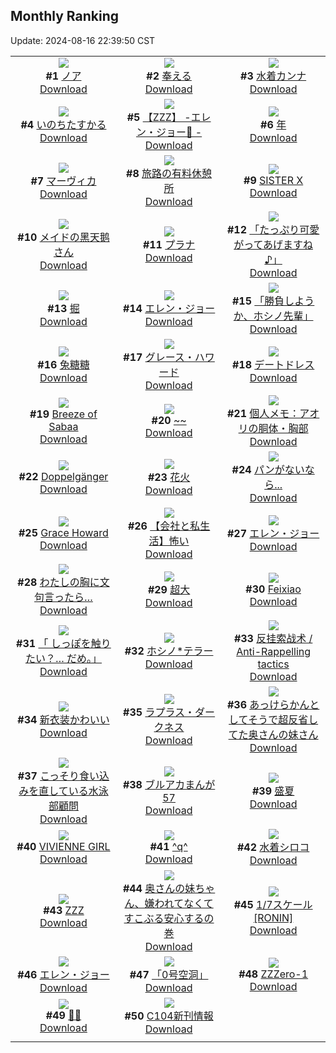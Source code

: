 ## Monthly Ranking
Update: 2024-08-16 22:39:50 CST

|      |      |      |
| :----: | :----: | :----: |
| ![](https://i.pixiv.re/c/240x480/img-master/img/2024/07/19/12/34/08/120662308_p0_master1200.jpg)<br>**#1** [ノア](https://www.pixiv.net/artworks/120662308)<br>[Download](https://i.pixiv.re/img-original/img/2024/07/19/12/34/08/120662308_p0.png) | ![](https://i.pixiv.re/c/240x480/img-master/img/2024/07/21/01/53/54/120712699_p0_master1200.jpg)<br>**#2** [奉える](https://www.pixiv.net/artworks/120712699)<br>[Download](https://i.pixiv.re/img-original/img/2024/07/21/01/53/54/120712699_p0.png) | ![](https://i.pixiv.re/c/240x480/img-master/img/2024/07/19/00/48/35/120653022_p0_master1200.jpg)<br>**#3** [水着カンナ](https://www.pixiv.net/artworks/120653022)<br>[Download](https://i.pixiv.re/img-original/img/2024/07/19/00/48/35/120653022_p0.jpg) |
| ![](https://i.pixiv.re/c/240x480/img-master/img/2024/07/20/00/00/30/120678617_p0_master1200.jpg)<br>**#4** [いのちたすかる](https://www.pixiv.net/artworks/120678617)<br>[Download](https://i.pixiv.re/img-original/img/2024/07/20/00/00/30/120678617_p0.jpg) | ![](https://i.pixiv.re/c/240x480/img-master/img/2024/07/19/17/30/04/120667198_p0_master1200.jpg)<br>**#5** [【ZZZ】 -エレン・ジョー🦈 -](https://www.pixiv.net/artworks/120667198)<br>[Download](https://i.pixiv.re/img-original/img/2024/07/19/17/30/04/120667198_p0.jpg) | ![](https://i.pixiv.re/c/240x480/img-master/img/2024/07/19/18/00/10/120667820_p0_master1200.jpg)<br>**#6** [年](https://www.pixiv.net/artworks/120667820)<br>[Download](https://i.pixiv.re/img-original/img/2024/07/19/18/00/10/120667820_p0.jpg) |
| ![](https://i.pixiv.re/c/240x480/img-master/img/2024/07/18/00/00/22/120624749_p0_master1200.jpg)<br>**#7** [マーヴィカ](https://www.pixiv.net/artworks/120624749)<br>[Download](https://i.pixiv.re/img-original/img/2024/07/18/00/00/22/120624749_p0.jpg) | ![](https://i.pixiv.re/c/240x480/img-master/img/2024/07/19/07/30/01/120658373_p0_master1200.jpg)<br>**#8** [旅路の有料休憩所](https://www.pixiv.net/artworks/120658373)<br>[Download](https://i.pixiv.re/img-original/img/2024/07/19/07/30/01/120658373_p0.jpg) | ![](https://i.pixiv.re/c/240x480/img-master/img/2024/07/19/15/25/14/120664908_p0_master1200.jpg)<br>**#9** [SISTER X](https://www.pixiv.net/artworks/120664908)<br>[Download](https://i.pixiv.re/img-original/img/2024/07/19/15/25/14/120664908_p0.jpg) |
| ![](https://i.pixiv.re/c/240x480/img-master/img/2024/07/19/18/00/09/120667816_p0_master1200.jpg)<br>**#10** [メイドの黑天鹅さん](https://www.pixiv.net/artworks/120667816)<br>[Download](https://i.pixiv.re/img-original/img/2024/07/19/18/00/09/120667816_p0.jpg) | ![](https://i.pixiv.re/c/240x480/img-master/img/2024/07/18/00/00/24/120624756_p0_master1200.jpg)<br>**#11** [プラナ](https://www.pixiv.net/artworks/120624756)<br>[Download](https://i.pixiv.re/img-original/img/2024/07/18/00/00/24/120624756_p0.jpg) | ![](https://i.pixiv.re/c/240x480/img-master/img/2024/07/19/21/20/14/120673305_p0_master1200.jpg)<br>**#12** [「たっぷり可愛がってあげますね♪」](https://www.pixiv.net/artworks/120673305)<br>[Download](https://i.pixiv.re/img-original/img/2024/07/19/21/20/14/120673305_p0.jpg) |
| ![](https://i.pixiv.re/c/240x480/img-master/img/2024/07/17/00/03/24/120598264_p0_master1200.jpg)<br>**#13** [掘](https://www.pixiv.net/artworks/120598264)<br>[Download](https://i.pixiv.re/img-original/img/2024/07/17/00/03/24/120598264_p0.png) | ![](https://i.pixiv.re/c/240x480/img-master/img/2024/07/18/18/27/23/120641712_p0_master1200.jpg)<br>**#14** [エレン・ジョー](https://www.pixiv.net/artworks/120641712)<br>[Download](https://i.pixiv.re/img-original/img/2024/07/18/18/27/23/120641712_p0.png) | ![](https://i.pixiv.re/c/240x480/img-master/img/2024/07/18/21/59/00/120647446_p0_master1200.jpg)<br>**#15** [「勝負しようか、ホシノ先輩」](https://www.pixiv.net/artworks/120647446)<br>[Download](https://i.pixiv.re/img-original/img/2024/07/18/21/59/00/120647446_p0.png) |
| ![](https://i.pixiv.re/c/240x480/img-master/img/2024/07/19/18/03/10/120668043_p0_master1200.jpg)<br>**#16** [兔糖糖](https://www.pixiv.net/artworks/120668043)<br>[Download](https://i.pixiv.re/img-original/img/2024/07/19/18/03/10/120668043_p0.jpg) | ![](https://i.pixiv.re/c/240x480/img-master/img/2024/07/18/16/33/01/120639298_p0_master1200.jpg)<br>**#17** [グレース・ハワード](https://www.pixiv.net/artworks/120639298)<br>[Download](https://i.pixiv.re/img-original/img/2024/07/18/16/33/01/120639298_p0.jpg) | ![](https://i.pixiv.re/c/240x480/img-master/img/2024/07/20/15/04/58/120693925_p0_master1200.jpg)<br>**#18** [デートドレス](https://www.pixiv.net/artworks/120693925)<br>[Download](https://i.pixiv.re/img-original/img/2024/07/20/15/04/58/120693925_p0.png) |
| ![](https://i.pixiv.re/c/240x480/img-master/img/2024/07/21/01/03/48/120711595_p0_master1200.jpg)<br>**#19** [Breeze of Sabaa](https://www.pixiv.net/artworks/120711595)<br>[Download](https://i.pixiv.re/img-original/img/2024/07/21/01/03/48/120711595_p0.png) | ![](https://i.pixiv.re/c/240x480/img-master/img/2024/07/19/00/10/51/120651956_p0_master1200.jpg)<br>**#20** [~~](https://www.pixiv.net/artworks/120651956)<br>[Download](https://i.pixiv.re/img-original/img/2024/07/19/00/10/51/120651956_p0.jpg) | ![](https://i.pixiv.re/c/240x480/img-master/img/2024/07/18/06/00/10/120630717_p0_master1200.jpg)<br>**#21** [個人メモ：アオリの胴体・胸部](https://www.pixiv.net/artworks/120630717)<br>[Download](https://i.pixiv.re/img-original/img/2024/07/18/06/00/10/120630717_p0.jpg) |
| ![](https://i.pixiv.re/c/240x480/img-master/img/2024/07/20/00/56/03/120680672_p0_master1200.jpg)<br>**#22** [Doppelgänger](https://www.pixiv.net/artworks/120680672)<br>[Download](https://i.pixiv.re/img-original/img/2024/07/20/00/56/03/120680672_p0.png) | ![](https://i.pixiv.re/c/240x480/img-master/img/2024/07/19/00/00/18/120651380_p0_master1200.jpg)<br>**#23** [花火](https://www.pixiv.net/artworks/120651380)<br>[Download](https://i.pixiv.re/img-original/img/2024/07/19/00/00/18/120651380_p0.jpg) | ![](https://i.pixiv.re/c/240x480/img-master/img/2024/07/19/18/00/15/120667845_p0_master1200.jpg)<br>**#24** [パンがないなら...](https://www.pixiv.net/artworks/120667845)<br>[Download](https://i.pixiv.re/img-original/img/2024/07/19/18/00/15/120667845_p0.png) |
| ![](https://i.pixiv.re/c/240x480/img-master/img/2024/07/18/16/39/30/120639380_p0_master1200.jpg)<br>**#25** [Grace Howard](https://www.pixiv.net/artworks/120639380)<br>[Download](https://i.pixiv.re/img-original/img/2024/07/18/16/39/30/120639380_p0.png) | ![](https://i.pixiv.re/c/240x480/img-master/img/2024/07/19/12/00/12/120661725_p0_master1200.jpg)<br>**#26** [【会社と私生活】怖い](https://www.pixiv.net/artworks/120661725)<br>[Download](https://i.pixiv.re/img-original/img/2024/07/19/12/00/12/120661725_p0.jpg) | ![](https://i.pixiv.re/c/240x480/img-master/img/2024/07/19/12/25/03/120662166_p0_master1200.jpg)<br>**#27** [エレン・ジョー](https://www.pixiv.net/artworks/120662166)<br>[Download](https://i.pixiv.re/img-original/img/2024/07/19/12/25/03/120662166_p0.png) |
| ![](https://i.pixiv.re/c/240x480/img-master/img/2024/07/19/18/00/15/120667846_p0_master1200.jpg)<br>**#28** [わたしの胸に文句言ったら…](https://www.pixiv.net/artworks/120667846)<br>[Download](https://i.pixiv.re/img-original/img/2024/07/19/18/00/15/120667846_p0.jpg) | ![](https://i.pixiv.re/c/240x480/img-master/img/2024/07/20/11/56/48/120690150_p0_master1200.jpg)<br>**#29** [超大](https://www.pixiv.net/artworks/120690150)<br>[Download](https://i.pixiv.re/img-original/img/2024/07/20/11/56/48/120690150_p0.jpg) | ![](https://i.pixiv.re/c/240x480/img-master/img/2024/07/18/16/58/29/120639750_p0_master1200.jpg)<br>**#30** [Feixiao](https://www.pixiv.net/artworks/120639750)<br>[Download](https://i.pixiv.re/img-original/img/2024/07/18/16/58/29/120639750_p0.png) |
| ![](https://i.pixiv.re/c/240x480/img-master/img/2024/07/19/02/58/12/120655174_p0_master1200.jpg)<br>**#31** [「  しっぽを触りたい？… だめ。」](https://www.pixiv.net/artworks/120655174)<br>[Download](https://i.pixiv.re/img-original/img/2024/07/19/02/58/12/120655174_p0.png) | ![](https://i.pixiv.re/c/240x480/img-master/img/2024/07/17/22/24/43/120621689_p0_master1200.jpg)<br>**#32** [ホシノ*テラー](https://www.pixiv.net/artworks/120621689)<br>[Download](https://i.pixiv.re/img-original/img/2024/07/17/22/24/43/120621689_p0.jpg) | ![](https://i.pixiv.re/c/240x480/img-master/img/2024/07/19/07/30/12/120658390_p0_master1200.jpg)<br>**#33** [反挂索战术 / Anti-Rappelling tactics](https://www.pixiv.net/artworks/120658390)<br>[Download](https://i.pixiv.re/img-original/img/2024/07/19/07/30/12/120658390_p0.jpg) |
| ![](https://i.pixiv.re/c/240x480/img-master/img/2024/07/19/00/06/58/120651827_p0_master1200.jpg)<br>**#34** [新衣装かわいい](https://www.pixiv.net/artworks/120651827)<br>[Download](https://i.pixiv.re/img-original/img/2024/07/19/00/06/58/120651827_p0.png) | ![](https://i.pixiv.re/c/240x480/img-master/img/2024/07/17/00/00/31/120597942_p0_master1200.jpg)<br>**#35** [ラプラス・ダークネス](https://www.pixiv.net/artworks/120597942)<br>[Download](https://i.pixiv.re/img-original/img/2024/07/17/00/00/31/120597942_p0.png) | ![](https://i.pixiv.re/c/240x480/img-master/img/2024/07/19/00/06/11/120651804_p0_master1200.jpg)<br>**#36** [あっけらかんとしてそうで超反省してた奥さんの妹さん](https://www.pixiv.net/artworks/120651804)<br>[Download](https://i.pixiv.re/img-original/img/2024/07/19/00/06/11/120651804_p0.jpg) |
| ![](https://i.pixiv.re/c/240x480/img-master/img/2024/07/21/20/07/32/120735477_p0_master1200.jpg)<br>**#37** [こっそり食い込みを直している水泳部顧問](https://www.pixiv.net/artworks/120735477)<br>[Download](https://i.pixiv.re/img-original/img/2024/07/21/20/07/32/120735477_p0.jpg) | ![](https://i.pixiv.re/c/240x480/img-master/img/2024/07/19/11/11/04/120661009_p0_master1200.jpg)<br>**#38** [ブルアカまんが57](https://www.pixiv.net/artworks/120661009)<br>[Download](https://i.pixiv.re/img-original/img/2024/07/19/11/11/04/120661009_p0.jpg) | ![](https://i.pixiv.re/c/240x480/img-master/img/2024/07/17/12/19/52/120608508_p0_master1200.jpg)<br>**#39** [盛夏](https://www.pixiv.net/artworks/120608508)<br>[Download](https://i.pixiv.re/img-original/img/2024/07/17/12/19/52/120608508_p0.png) |
| ![](https://i.pixiv.re/c/240x480/img-master/img/2024/07/21/00/07/30/120709771_p0_master1200.jpg)<br>**#40** [VIVIENNE GIRL](https://www.pixiv.net/artworks/120709771)<br>[Download](https://i.pixiv.re/img-original/img/2024/07/21/00/07/30/120709771_p0.png) | ![](https://i.pixiv.re/c/240x480/img-master/img/2024/07/18/20/36/23/120644968_p0_master1200.jpg)<br>**#41** [^q^](https://www.pixiv.net/artworks/120644968)<br>[Download](https://i.pixiv.re/img-original/img/2024/07/18/20/36/23/120644968_p0.jpg) | ![](https://i.pixiv.re/c/240x480/img-master/img/2024/07/18/18/00/47/120641076_p0_master1200.jpg)<br>**#42** [水着シロコ](https://www.pixiv.net/artworks/120641076)<br>[Download](https://i.pixiv.re/img-original/img/2024/07/18/18/00/47/120641076_p0.jpg) |
| ![](https://i.pixiv.re/c/240x480/img-master/img/2024/07/18/00/16/26/120625529_p0_master1200.jpg)<br>**#43** [ZZZ](https://www.pixiv.net/artworks/120625529)<br>[Download](https://i.pixiv.re/img-original/img/2024/07/18/00/16/26/120625529_p0.png) | ![](https://i.pixiv.re/c/240x480/img-master/img/2024/07/19/20/07/08/120671220_p0_master1200.jpg)<br>**#44** [奥さんの妹ちゃん、嫌われてなくてすこぶる安心するの巻](https://www.pixiv.net/artworks/120671220)<br>[Download](https://i.pixiv.re/img-original/img/2024/07/19/20/07/08/120671220_p0.jpg) | ![](https://i.pixiv.re/c/240x480/img-master/img/2024/07/17/04/24/28/120602991_p0_master1200.jpg)<br>**#45** [1/7スケール[RONIN]](https://www.pixiv.net/artworks/120602991)<br>[Download](https://i.pixiv.re/img-original/img/2024/07/17/04/24/28/120602991_p0.jpg) |
| ![](https://i.pixiv.re/c/240x480/img-master/img/2024/07/18/18/57/58/120642381_p0_master1200.jpg)<br>**#46** [エレン・ジョー](https://www.pixiv.net/artworks/120642381)<br>[Download](https://i.pixiv.re/img-original/img/2024/07/18/18/57/58/120642381_p0.jpg) | ![](https://i.pixiv.re/c/240x480/img-master/img/2024/07/19/19/29/10/120670125_p0_master1200.jpg)<br>**#47** [「0号空洞」](https://www.pixiv.net/artworks/120670125)<br>[Download](https://i.pixiv.re/img-original/img/2024/07/19/19/29/10/120670125_p0.jpg) | ![](https://i.pixiv.re/c/240x480/img-master/img/2024/07/17/19/20/16/120616171_p0_master1200.jpg)<br>**#48** [ZZZero-1](https://www.pixiv.net/artworks/120616171)<br>[Download](https://i.pixiv.re/img-original/img/2024/07/17/19/20/16/120616171_p0.png) |
| ![](https://i.pixiv.re/c/240x480/img-master/img/2024/07/17/00/00/43/120597998_p0_master1200.jpg)<br>**#49** [😵‍💫](https://www.pixiv.net/artworks/120597998)<br>[Download](https://i.pixiv.re/img-original/img/2024/07/17/00/00/43/120597998_p0.jpg) | ![](https://i.pixiv.re/c/240x480/img-master/img/2024/07/17/02/08/40/120601307_p0_master1200.jpg)<br>**#50** [C104新刊情報](https://www.pixiv.net/artworks/120601307)<br>[Download](https://i.pixiv.re/img-original/img/2024/07/17/02/08/40/120601307_p0.png) |
|      |
